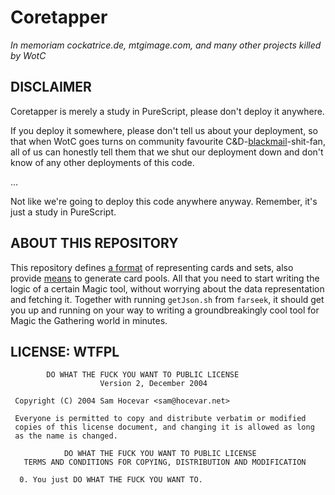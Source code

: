 Coretapper
===

_In memoriam cockatrice.de, mtgimage.com, and many other projects killed by WotC_

DISCLAIMER
---

Coretapper is merely a study in PureScript, please don't deploy it anywhere.

If you deploy it somewhere, please don't tell us about your deployment, so
that when WotC goes turns on community favourite
C&D-[blackmail](http://magiccards.info/scans/en/on/127.jpg)-shit-fan,
all of us can honestly tell them that we shut our deployment down and don't
know of any other deployments of this code.

…

Not like we're going to deploy this code anywhere anyway. Remember, it's
just a study in PureScript.

ABOUT THIS REPOSITORY
---

This repository defines [a format](https://github.com/magic-tools/coretapper/blob/master/docs/MTG/Cards.md#card)
of representing cards and sets, also provide [means](https://github.com/magic-tools/coretapper/blob/master/docs/MTG/Pools.md)
to generate card pools. All that you need to start writing the logic of a certain Magic tool, without worrying about
the data representation and fetching it. Together with running `getJson.sh` from `farseek`, it should get you
up and running on your way to writing a groundbreakingly cool tool for Magic the Gathering world in minutes.

LICENSE: WTFPL
---

```
        DO WHAT THE FUCK YOU WANT TO PUBLIC LICENSE 
                    Version 2, December 2004 

 Copyright (C) 2004 Sam Hocevar <sam@hocevar.net> 

 Everyone is permitted to copy and distribute verbatim or modified 
 copies of this license document, and changing it is allowed as long 
 as the name is changed. 

            DO WHAT THE FUCK YOU WANT TO PUBLIC LICENSE 
   TERMS AND CONDITIONS FOR COPYING, DISTRIBUTION AND MODIFICATION 

  0. You just DO WHAT THE FUCK YOU WANT TO.
```
